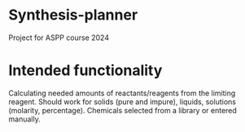 # Synthesis-planner
Project for ASPP course 2024

# Intended functionality
Calculating needed amounts of reactants/reagents from the limiting reagent. Should work for solids (pure and impure), liquids, solutions (molarity, percentage). Chemicals selected from a library or entered manually.
